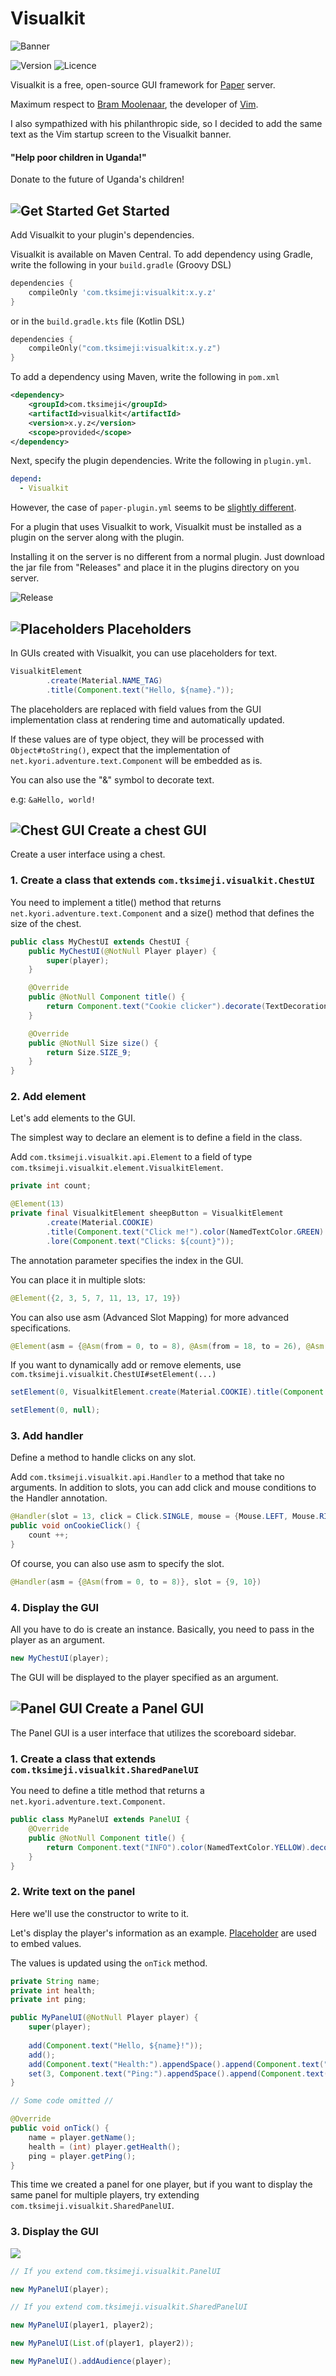 # Visualkit

![Banner](./assets/042a7581-620a-4df7-bb12-e873befa8529.png)

![Version](https://img.shields.io/badge/version-0.1.1-blue?style=flat-square)
![Licence](https://img.shields.io/badge/licence-MIT-red?style=flat-square)

Visualkit is a free, open-source GUI framework for [Paper](https://papermc.io/software/paper) server.

Maximum respect to [Bram Moolenaar](https://github.com/brammool), the developer of [Vim](https://www.vim.org/).

I also sympathized with his philanthropic side, so I decided to add the same text as the Vim startup screen to the Visualkit banner.

#### "Help poor children in Uganda!"

Donate to the future of Uganda's children!

## ![Get Started](./assets/0653b226-92e7-4f8c-8903-ecc99ef7bc59.png) Get Started

Add Visualkit to your plugin's dependencies.

Visualkit is available on Maven Central. To add dependency using Gradle, write the following in your `build.gradle` (Groovy DSL)

```groovy
dependencies {
    compileOnly 'com.tksimeji:visualkit:x.y.z'
}
```

or in the `build.gradle.kts` file (Kotlin DSL)

```kotlin
dependencies {
    compileOnly("com.tksimeji:visualkit:x.y.z")
}
```

To add a dependency using Maven, write the following in `pom.xml`

```xml
<dependency>
    <groupId>com.tksimeji</groupId>
    <artifactId>visualkit</artifactId>
    <version>x.y.z</version>
    <scope>provided</scope>
</dependency>
```

Next, specify the plugin dependencies.
Write the following in `plugin.yml`.

```yaml
depend:
  - Visualkit
```

However, the case of `paper-plugin.yml` seems to be [slightly different](https://docs.papermc.io/paper/dev/getting-started/paper-plugins).

For a plugin that uses Visualkit to work, Visualkit must be installed as a plugin on the server along with the plugin.

Installing it on the server is no different from a normal plugin.
Just download the jar file from "Releases" and place it in the plugins directory on you server.

![Release](./assets/f3baa37f-72de-4b1a-a48e-2b680a9afba6.png)

## ![Placeholders](./assets/2deaff09-7d77-4493-8f71-39609f3b2704.png) Placeholders

<a id="2479b5e2-7a0e-4a02-8e73-9ab045086560"></a>

In GUIs created with Visualkit, you can use placeholders for text.

```java
VisualkitElement
        .create(Material.NAME_TAG)
        .title(Component.text("Hello, ${name}."));
```

The placeholders are replaced with field values from the GUI implementation class
at rendering time and automatically updated.

If these values are of type object, they will be processed with `Object#toString()`,
expect that the implementation of `net.kyori.adventure.text.Component` will be embedded as is.

You can also use the "&" symbol to decorate text.

e.g: ```&aHello, world!```

## ![Chest GUI](./assets/a6e12e13-5b3b-4e72-a847-d19267b4422d.png) Create a chest GUI

Create a user interface using a chest.

### 1. Create a class that extends `com.tksimeji.visualkit.ChestUI`

You need to implement a title() method that returns `net.kyori.adventure.text.Component`
and a size() method that defines the size of the chest.

```java
public class MyChestUI extends ChestUI {
    public MyChestUI(@NotNull Player player) {
        super(player);
    }

    @Override
    public @NotNull Component title() {
        return Component.text("Cookie clicker").decorate(TextDecoration.BOLD);
    }

    @Override
    public @NotNull Size size() {
        return Size.SIZE_9;
    }    
}
```

### 2. Add element

Let's add elements to the GUI.

The simplest way to declare an element is to define a field in the class.

Add `com.tksimeji.visualkit.api.Element` to a field of type `com.tksimeji.visualkit.element.VisualkitElement`.

```java
private int count;

@Element(13)
private final VisualkitElement sheepButton = VisualkitElement
        .create(Material.COOKIE)
        .title(Component.text("Click me!").color(NamedTextColor.GREEN).decorate(TextDecoration.BOLD))
        .lore(Component.text("Clicks: ${count}"));
```

The annotation parameter specifies the index in the GUI.

You can place it in multiple slots:

```java
@Element({2, 3, 5, 7, 11, 13, 17, 19})
```

You can also use asm (Advanced Slot Mapping) for more advanced specifications.

```java
@Element(asm = {@Asm(from = 0, to = 8), @Asm(from = 18, to = 26), @Asm({27, 28})}, value = {29, 30})
```

If you want to dynamically add or remove elements, use `com.tksimeji.visualkit.ChestUI#setElement(...)`

```java
setElement(0, VisualkitElement.create(Material.COOKIE).title(Component.text("Click me!")));

setElement(0, null);
```

### 3. Add handler

Define a method to handle clicks on any slot.

Add `com.tksimeji.visualkit.api.Handler` to a method that take no arguments.
In addition to slots, you can add click and mouse conditions to the Handler annotation.

```java
@Handler(slot = 13, click = Click.SINGLE, mouse = {Mouse.LEFT, Mouse.RIGHT})
public void onCookieClick() {
    count ++;
}
```

Of course, you can also use asm to specify the slot.

```java
@Handler(asm = {@Asm(from = 0, to = 8)}, slot = {9, 10})
```

### 4. Display the GUI

All you have to do is create an instance.
Basically, you need to pass in the player as an argument.

```java
new MyChestUI(player);
```

The GUI will be displayed to the player specified as an argument.

## ![Panel GUI](./assets/4a48ded0-5caf-4a18-bcb4-095fffb6f8bf.png) Create a Panel GUI

The Panel GUI is a user interface that utilizes the scoreboard sidebar.

### 1. Create a class that extends `com.tksimeji.visualkit.SharedPanelUI`

You need to define a title method that returns a `net.kyori.adventure.text.Component`.

```java
public class MyPanelUI extends PanelUI {
    @Override
    public @NotNull Component title() {
        return Component.text("INFO").color(NamedTextColor.YELLOW).decorate(TextDecoration.BOLD);
    }
}
```

### 2. Write text on the panel

Here we'll use the constructor to write to it.

Let's display the player's information as an example.
[Placeholder](#2479b5e2-7a0e-4a02-8e73-9ab045086560) are used to embed values.

The values is updated using the `onTick` method.

```java
private String name;
private int health;
private int ping;

public MyPanelUI(@NotNull Player player) {
    super(player);
    
    add(Component.text("Hello, ${name}!"));
    add();
    add(Component.text("Health:").appendSpace().append(Component.text("${health}♥").color(NamedTextColor.RED)));
    set(3, Component.text("Ping:").appendSpace().append(Component.text("${ping} ms").color(NamedTextColor.GREEN)));
}

// Some code omitted //

@Override
public void onTick() {
    name = player.getName();
    health = (int) player.getHealth();
    ping = player.getPing();
}
```

This time we created a panel for one player,
but if you want to display the same panel for multiple players,
try extending `com.tksimeji.visualkit.SharedPanelUI`.

### 3. Display the GUI

![](./assets/9f1b15f3-90d9-4fba-aace-999084882d52.png)

```java
// If you extend com.tksimeji.visualkit.PanelUI

new MyPanelUI(player);

// If you extend com.tksimeji.visualkit.SharedPanelUI

new MyPanelUI(player1, player2);

new MyPanelUI(List.of(player1, player2));

new MyPanelUI().addAudience(player);
```
